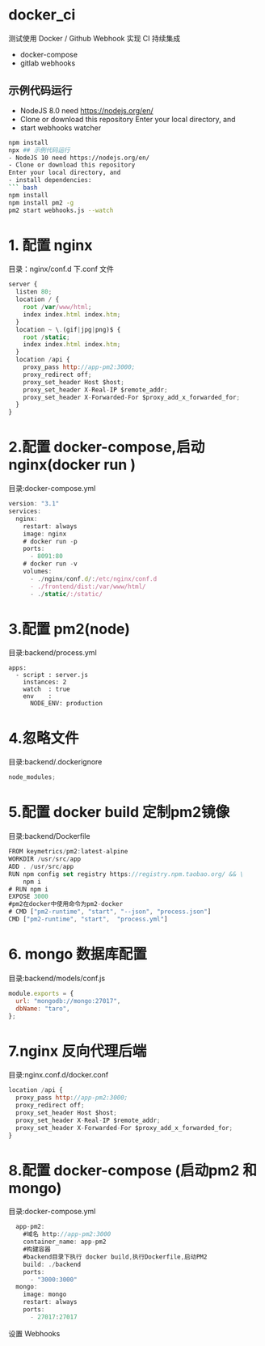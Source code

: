 # docker_ci

测试使用 Docker / Github Webhook 实现 CI 持续集成

- docker-compose
- gitlab webhooks

## 示例代码运行

- NodeJS 8.0 need https://nodejs.org/en/
- Clone or download this repository
  Enter your local directory, and
- start webhooks watcher

````bash
npm install
npx ## 示例代码运行
- NodeJS 10 need https://nodejs.org/en/
- Clone or download this repository
Enter your local directory, and
- install dependencies:
``` bash
npm install
npm install pm2 -g
pm2 start webhooks.js --watch

````

# 1. 配置 nginx

目录：nginx/conf.d 下.conf 文件

```javascript
server {
  listen 80;
  location / {
    root /var/www/html;
    index index.html index.htm;
  }
  location ~ \.(gif|jpg|png)$ {
    root /static;
    index index.html index.htm;
  }
  location /api {
    proxy_pass http://app-pm2:3000;
    proxy_redirect off;
    proxy_set_header Host $host;
    proxy_set_header X-Real-IP $remote_addr;
    proxy_set_header X-Forwarded-For $proxy_add_x_forwarded_for;
  }
}

```

# 2.配置 docker-compose,启动nginx(docker run )

目录:docker-compose.yml

```javascript
version: "3.1"
services:
  nginx:
    restart: always
    image: nginx
    # docker run -p
    ports:
      - 8091:80
    # docker run -v 
    volumes:
      - ./nginx/conf.d/:/etc/nginx/conf.d
      - ./frontend/dist:/var/www/html/
      - ./static/:/static/
```

# 3.配置 pm2(node)

目录:backend/process.yml

```javescript
apps:
  - script : server.js
    instances: 2
    watch  : true
    env    :
      NODE_ENV: production
```

# 4.忽略文件

目录:backend/.dockerignore

```javascript
node_modules;
```

# 5.配置 docker build 定制pm2镜像

目录:backend/Dockerfile

```javascript
FROM keymetrics/pm2:latest-alpine
WORKDIR /usr/src/app
ADD . /usr/src/app
RUN npm config set registry https://registry.npm.taobao.org/ && \
    npm i
# RUN npm i
EXPOSE 3000
#pm2在docker中使用命令为pm2-docker
# CMD ["pm2-runtime", "start", "--json", "process.json"]
CMD ["pm2-runtime", "start",  "process.yml"]
```

# 6. mongo 数据库配置

目录:backend/models/conf.js

```javascript
module.exports = {
  url: "mongodb://mongo:27017",
  dbName: "taro",
};
```

# 7.nginx 反向代理后端

目录:nginx.conf.d/docker.conf

```javascript
location /api {
  proxy_pass http://app-pm2:3000;
  proxy_redirect off;
  proxy_set_header Host $host;
  proxy_set_header X-Real-IP $remote_addr;
  proxy_set_header X-Forwarded-For $proxy_add_x_forwarded_for;
}
```

# 8.配置 docker-compose (启动pm2 和mongo)

目录:docker-compose.yml

```javascript
  app-pm2:
    #域名 http://app-pm2:3000
    container_name: app-pm2
    #构建容器
    #backend目录下执行 docker build,执行Dockerfile,启动PM2
    build: ./backend
    ports:
      - "3000:3000"
  mongo:
    image: mongo
    restart: always
    ports:
      - 27017:27017
```

设置 Webhooks
